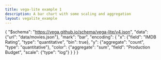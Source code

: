 ```yaml
---
title: vega-lite example 1
description: A bar chart with some scaling and aggregation
layout: vegalite_example
---
```


{
    "$schema": "https://vega.github.io/schema/vega-lite/v4.json",
    "data": {"url": "data/movies.json"},
    "mark": "bar",
    "encoding": {
        "x": {"field": "IMDB Rating", "type": "quantitative", "bin": true},
        "y": {"aggregate": "count", "type": "quantitative"},
        "color": {"aggregate": "sum", "field": "Production Budget",
            "scale": {"type": "log"}
        }
    }
}
